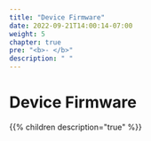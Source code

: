 ```yaml
---
title: "Device Firmware"
date: 2022-09-21T14:00:14-07:00
weight: 5
chapter: true
pre: "<b>- </b>"
description: " "
---
```


# Device Firmware

{{% children description="true" %}}